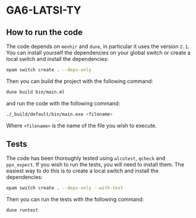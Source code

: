 # GA6-LATSI-TY

## How to run the code

The code depends on `menhir` and `dune`, in particular it uses the version `2.1`. You can install yourself the dependencies
on your global switch or create a local switch and install the dependencies:

```bash
opam switch create . --deps-only
```

Then you can build the project with the following command:

```bash
dune build bin/main.ml
```

and run the code with the following command:

```bash
./_build/default/bin/main.exe <filename>
```

Where `<filename>` is the name of the file you wish to execute.

## Tests

The code has been thoroughly tested using `alcotest`, `qcheck` and `ppx_expect`. If you wish to run the tests, you will need to install them.
The easiest way to do this is to create a local switch and install the dependencies:

```bash
opam switch create . --deps-only --with-test  
```

Then you can run the tests with the following command:

```bash
dune runtest
```
